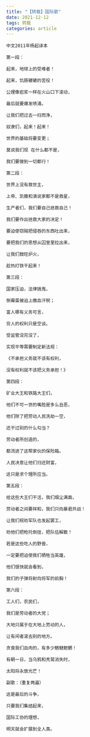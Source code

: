 ```yaml
---
title: "【转载】国际歌"
date: 2021-12-12
tags: 转载
categories: article
---
```


<link rel="stylesheet" href="https://fastly.jsdelivr.net/npm/aplayer@1.10.1/dist/APlayer.min.css">
<div id="aplayer"></div>
<script src="https://fastly.jsdelivr.net/npm/aplayer@1.10.1/dist/APlayer.min.js"></script>
<script>
    const ap = new APlayer({
        container: document.getElementById('aplayer'),
        audio: [{
            name: '国际歌',
            url: '/assets/media/国际歌.mp3'
        }]
    });
</script>

```
中文2011年杨起译本

第一段：

起来，地球上的受难者！

起来，饥肠辘辘的苦役！

公理像岩浆一样在火山口下滚动，

最后就要爆发喷涌。

让我们把过去一扫而净，

奴隶们，起来！起来！

世界的基础将要变更；

莫说我们现 在什么都不是，

我们要做到一切都行！

第二段：

世界上没有救世主，

上帝、凯撒和演说家都不是救星，

生产者们，我们要自己拯救自己！

我们要作出拯救大家的决定！

要迫使窃贼把侵吞的东西吐出来，

要把我们的思想从囚室里拉出来，

让我们鼓旺炉火，

趁热打铁干起来！

第三段：

国家压迫，法律搞鬼，

倒霉蛋被迫上缴血汗税；

富人哪有义务可言，

穷人的权利只是空谈。

受监管没完没了，

实现平等需要制定新法规：

《不承担义务就不该有权利，

没有权利就不该把义务承担！》

第四段：

矿业大王和铁路大王们，

他们不可一世的嘴脸是多么丑恶，

他们除了把劳动人民洗劫一空，

还干过别的什么勾当？

劳动者所创造的，

都流进了这帮家伙的保险箱。

人民决意让他们归还财富，

这只是求个理所应当。

第五段：

给这些大王们干活，我们烟尘满面，

劳动者之间要祥和，我们只向暴君开战！

让我们规劝军队也发起罢工，

劝他们把枪托倒挂，把队伍解散！

若是这些吃人的野兽，

一定要把迫使我们牺牲当英雄，

他们很快就会看到，

我们的子弹将射向将军的前胸！

第六段：

工人们，农民们，

我们是劳动者的大党；

大地只属于在大地上劳动的人，

让有闲者滚去别的地方。

贪食我们血肉的，有多少魑魅魍魉！

有朝一日，当乌鸦和秃鹫消失时，

太阳将永放光芒！

副歌：（重复两遍）

这是最后的斗争，

只要我们集结起来，

国际工协的理想，

明天就会扩展到全人类。
```
